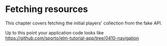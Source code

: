 # Fetching resources

This chapter covers fetching the initial players' collection from the fake API.

Up to this point your application code looks like <https://github.com/sporto/elm-tutorial-app/tree/0410-navigation>